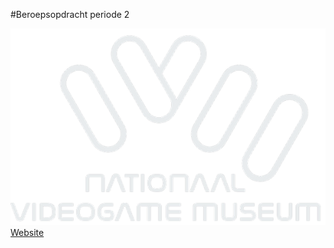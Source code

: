 #Beroepsopdracht periode 2 

![](web/img/d621ec_87c047d62af445ac8912eca737d8dd94_mv2.webp)
[Website]((https://www.youtube.com/watch?v=dQw4w9WgXcQ))